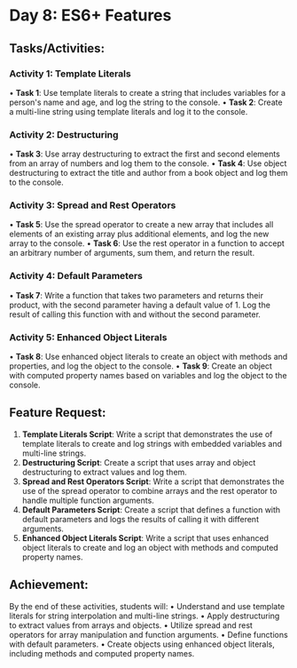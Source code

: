 # Day 8: ES6+ Features
## Tasks/Activities:
### Activity 1: Template Literals
• **Task 1**: Use template literals to create a string that includes variables for a person's name and age, and log the string to the console.
• **Task 2**: Create a multi-line string using template literals and log it to the console.
### Activity 2: Destructuring
• **Task 3**: Use array destructuring to extract the first and second elements from an array of numbers and log them to the console.
• **Task 4**: Use object destructuring to extract the title and author from a book object and log them to the console.
### Activity 3: Spread and Rest Operators
• **Task 5**: Use the spread operator to create a new array that includes all elements of an existing array plus additional elements, and log the new array to the console.
• **Task 6**: Use the rest operator in a function to accept an arbitrary number of arguments, sum them, and return the result.
### Activity 4: Default Parameters
• **Task 7**: Write a function that takes two parameters and returns their product, with the second parameter having a default value of 1. Log the result of calling this function with and without the second parameter.
### Activity 5: Enhanced Object Literals
• **Task 8**: Use enhanced object literals to create an object with methods and properties, and log the object to the console.
• **Task 9**: Create an object with computed property names based on variables and log the object to the console.
## Feature Request:
1. **Template Literals Script**: Write a script that demonstrates the use of template literals to create and log strings with embedded variables and multi-line strings.
2. **Destructuring Script**: Create a script that uses array and object destructuring to extract values and log them.
3. **Spread and Rest Operators Script**: Write a script that demonstrates the use of the spread operator to combine arrays and the rest operator to handle multiple function arguments.
4. **Default Parameters Script**: Create a script that defines a function with default parameters and logs the results of calling it with different arguments.
5. **Enhanced Object Literals Script**: Write a script that uses enhanced object literals to create and log an object with methods and computed property names.
## Achievement:
By the end of these activities, students will:
• Understand and use template literals for string interpolation and multi-line strings.
• Apply destructuring to extract values from arrays and objects.
• Utilize spread and rest operators for array manipulation and function arguments.
• Define functions with default parameters.
• Create objects using enhanced object literals, including methods and computed property names.
